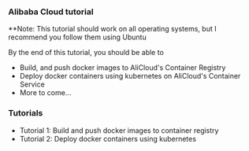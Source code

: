 ### Alibaba Cloud tutorial

**Note: This tutorial should work on all operating systems, but I recommend you follow them using Ubuntu

By the end of this tutorial, you should be able to

- Build, and push docker images to AliCloud's Container Registry
- Deploy docker containers using kubernetes on AliCloud's Container Service
- More to come...

### Tutorials
- Tutorial 1: Build and push docker images to container registry
- Tutorial 2: Deploy docker containers using kubernetes
